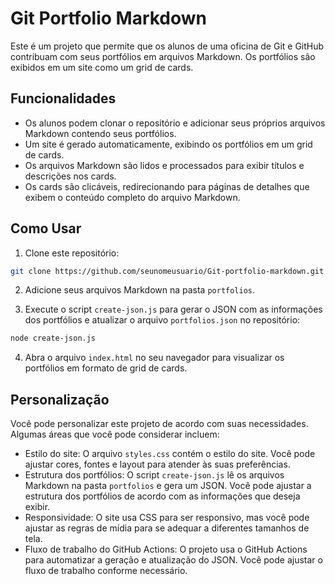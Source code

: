 # Git Portfolio Markdown

Este é um projeto que permite que os alunos de uma oficina de Git e GitHub contribuam com seus portfólios em arquivos Markdown. Os portfólios são exibidos em um site como um grid de cards.

## Funcionalidades

- Os alunos podem clonar o repositório e adicionar seus próprios arquivos Markdown contendo seus portfólios.
- Um site é gerado automaticamente, exibindo os portfólios em um grid de cards.
- Os arquivos Markdown são lidos e processados para exibir títulos e descrições nos cards.
- Os cards são clicáveis, redirecionando para páginas de detalhes que exibem o conteúdo completo do arquivo Markdown.

## Como Usar

1. Clone este repositório:

```bash
git clone https://github.com/seunomeusuario/Git-portfolio-markdown.git
```

2. Adicione seus arquivos Markdown na pasta `portfolios`.

3. Execute o script `create-json.js` para gerar o JSON com as informações dos portfólios e atualizar o arquivo `portfolios.json` no repositório:

```bash
node create-json.js
```

4. Abra o arquivo `index.html` no seu navegador para visualizar os portfólios em formato de grid de cards.

## Personalização

Você pode personalizar este projeto de acordo com suas necessidades. Algumas áreas que você pode considerar incluem:

- Estilo do site: O arquivo `styles.css` contém o estilo do site. Você pode ajustar cores, fontes e layout para atender às suas preferências.
- Estrutura dos portfólios: O script `create-json.js` lê os arquivos Markdown na pasta `portfolios` e gera um JSON. Você pode ajustar a estrutura dos portfólios de acordo com as informações que deseja exibir.
- Responsividade: O site usa CSS para ser responsivo, mas você pode ajustar as regras de mídia para se adequar a diferentes tamanhos de tela.
- Fluxo de trabalho do GitHub Actions: O projeto usa o GitHub Actions para automatizar a geração e atualização do JSON. Você pode ajustar o fluxo de trabalho conforme necessário.
